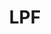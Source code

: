 ---
layout: tag-list
type: tag
title: LPF
slug: LPF
category: HTB
sidebar: false
description: >
    La redirección de puertos, a veces llamado tunelado de puertos, es la acción de redirigir un puerto de red de un nodo de red a otro.
---
